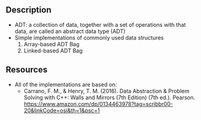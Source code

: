 ## Description 
- ADT: a collection of data, together with a set of operations with that data, are called an abstract data type (ADT)
- Simple implementations of commonly used data structures 
  1. Array-based ADT Bag
  2. Linked-based ADT Bag

## Resources
- All of the implementations are based on:
  - Carrano, F. M., & Henry, T. M. (2016). Data Abstraction & Problem Solving with C++: Walls and Mirrors (7th Edition) (7th ed.). Pearson.          https://www.amazon.com/dp/0134463978?tag=scribbr00-20&linkCode=osi&th=1&psc=1
